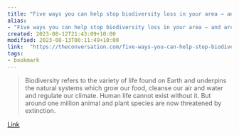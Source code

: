 ```yaml
---
title: "Five ways you can help stop biodiversity loss in your area – and around the world"
alias:
- "Five ways you can help stop biodiversity loss in your area – and around the world"
created: 2023-08-12T21:43:09+10:00
modified: 2023-08-13T00:11:49+10:00
link:  "https://theconversation.com/five-ways-you-can-help-stop-biodiversity-loss-in-your-area-and-around-the-world-196746"
tags:
- bookmark
---
```


> Biodiversity refers to the variety of life found on Earth and underpins the natural systems which grow our food, cleanse our air and water and regulate our climate. Human life cannot exist without it. But around one million animal and plant species are now threatened by extinction.

[Link](https://theconversation.com/five-ways-you-can-help-stop-biodiversity-loss-in-your-area-and-around-the-world-196746)